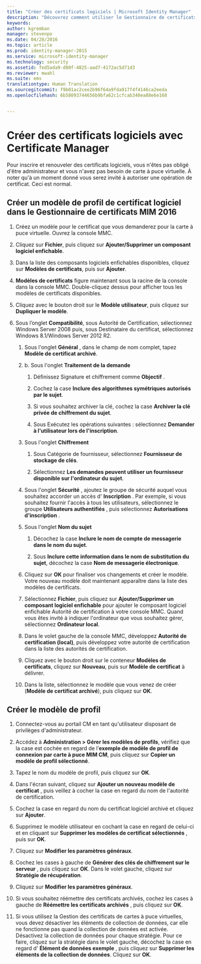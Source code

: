 ```yaml
---
title: "Créer des certificats logiciels | Microsoft Identity Manager"
description: "Découvrez comment utiliser le Gestionnaire de certificats pour créer et renouveler des certificats logiciels avec les modèles de profil."
keywords: 
author: kgremban
manager: stevenpo
ms.date: 04/28/2016
ms.topic: article
ms.prod: identity-manager-2015
ms.service: microsoft-identity-manager
ms.technology: security
ms.assetid: fed5ada9-d80f-4825-aad7-4172ac5d71d3
ms.reviewer: mwahl
ms.suite: ems
translationtype: Human Translation
ms.sourcegitcommit: f9b01ac2cee2b96f64a9fda917f4f4146ca2eeda
ms.openlocfilehash: 6b58093744656b9bfa62c1cfcab340ea88e6e168


---
```


# Créer des certificats logiciels avec Certificate Manager
Pour inscrire et renouveler des certificats logiciels, vous n'êtes pas obligé d'être administrateur et vous n'avez pas besoin de carte à puce virtuelle. À noter qu'à un moment donné vous serez invité à autoriser une opération de certificat. Ceci est normal.

## Créer un modèle de profil de certificat logiciel dans le Gestionnaire de certificats MIM 2016

1.  Créez un modèle pour le certificat que vous demanderez pour la carte à puce virtuelle. Ouvrez la console MMC.

2.  Cliquez sur **Fichier**, puis cliquez sur **Ajouter/Supprimer un composant logiciel enfichable**.

3.  Dans la liste des composants logiciels enfichables disponibles, cliquez sur **Modèles de certificats**, puis sur **Ajouter**.

4.  **Modèles de certificats** figure maintenant sous la racine de la console dans la console MMC. Double-cliquez dessus pour afficher tous les modèles de certificats disponibles.

5.  Cliquez avec le bouton droit sur le **Modèle utilisateur**, puis cliquez sur **Dupliquer le modèle**.

6.  Sous l’onglet **Compatibilité**, sous Autorité de Certification, sélectionnez Windows Server 2008 puis, sous Destinataire du certificat, sélectionnez Windows 8.1/Windows Server 2012 R2.

    1.  Sous l'onglet **Général** , dans le champ de nom complet, tapez **Modèle de certificat archivé**.

    2.  b.  Sous l'onglet **Traitement de la demande**

        1.  Définissez Signature et chiffrement comme **Objectif** .

        2.  Cochez la case **Inclure des algorithmes symétriques autorisés par le sujet**.

        3.  Si vous souhaitez archiver la clé, cochez la case **Archiver la clé privée de chiffrement du sujet**.

        4.  Sous Exécutez les opérations suivantes : sélectionnez **Demander à l'utilisateur lors de l'inscription**.

    3.  Sous l'onglet **Chiffrement**

        1.  Sous Catégorie de fournisseur, sélectionnez **Fournisseur de stockage de clés**.

        2.  Sélectionnez **Les demandes peuvent utiliser un fournisseur disponible sur l'ordinateur du sujet**.

    4.  Sous l'onglet **Sécurité** , ajoutez le groupe de sécurité auquel vous souhaitez accorder un accès d' **Inscription** . Par exemple, si vous souhaitez fournir l'accès à tous les utilisateurs, sélectionnez le groupe **Utilisateurs authentifiés** , puis sélectionnez **Autorisations d'inscription** .

    5.  Sous l'onglet **Nom du sujet**

        1.  Décochez la case **Inclure le nom de compte de messagerie dans le nom du sujet**.

        2.  Sous **Inclure cette information dans le nom de substitution du sujet**, décochez la case **Nom de messagerie électronique**.

    6.  Cliquez sur **OK** pour finaliser vos changements et créer le modèle. Votre nouveau modèle doit maintenant apparaître dans la liste des modèles de certificats.

    7.  Sélectionnez **Fichier**, puis cliquez sur **Ajouter/Supprimer un composant logiciel enfichable** pour ajouter le composant logiciel enfichable Autorité de certification à votre console MMC. Quand vous êtes invité à indiquer l'ordinateur que vous souhaitez gérer, sélectionnez **Ordinateur local**.

    8.  Dans le volet gauche de la console MMC, développez **Autorité de certification (local)**, puis développez votre autorité de certification dans la liste des autorités de certification.

    9. Cliquez avec le bouton droit sur le conteneur **Modèles de certificats**, cliquez sur **Nouveau**, puis sur **Modèle de certificat** à délivrer.

    10. Dans la liste, sélectionnez le modèle que vous venez de créer (**Modèle de certificat archivé**), puis cliquez sur **OK**.

## Créer le modèle de profil

1.  Connectez-vous au portail CM en tant qu'utilisateur disposant de privilèges d'administrateur.

2.  Accédez à **Administration &gt; Gérer les modèles de profils**, vérifiez que la case est cochée en regard de l’**exemple de modèle de profil de connexion par carte à puce MIM CM**, puis cliquez sur **Copier un modèle de profil sélectionné**.

3.  Tapez le nom du modèle de profil, puis cliquez sur **OK**.

4.  Dans l'écran suivant, cliquez sur **Ajouter un nouveau modèle de certificat** , puis veillez à cocher la case en regard du nom de l'autorité de certification.

5.  Cochez la case en regard du nom du certificat logiciel archivé et cliquez sur **Ajouter**.

6.  Supprimez le modèle utilisateur en cochant la case en regard de celui-ci et en cliquant sur **Supprimer les modèles de certificat sélectionnés** , puis sur **OK**.

7.  Cliquez sur **Modifier les paramètres généraux**.

8.  Cochez les cases à gauche de **Générer des clés de chiffrement sur le serveur** , puis cliquez sur **OK**. Dans le volet gauche, cliquez sur **Stratégie de récupération**.

9. Cliquez sur **Modifier les paramètres généraux**.

10. Si vous souhaitez réémettre des certificats archivés, cochez les cases à gauche de **Réémettre les certificats archivés** , puis cliquez sur **OK**.

11. Si vous utilisez la Gestion des certificats de cartes à puce virtuelles, vous devez désactiver les éléments de collection de données, car elle ne fonctionne pas quand la collection de données est activée. Désactivez la collection de données pour chaque stratégie. Pour ce faire, cliquez sur la stratégie dans le volet gauche, décochez la case en regard d' **Élément de données exemple** , puis cliquez sur **Supprimer les éléments de la collection de données**. Cliquez sur **OK**.



<!--HONumber=Jun16_HO4-->


